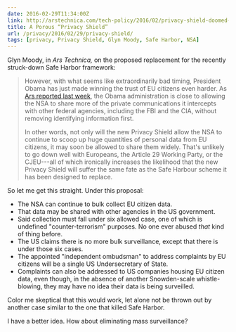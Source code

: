 ```yaml
--- 
date: 2016-02-29T11:34:00Z
link: http://arstechnica.com/tech-policy/2016/02/privacy-shield-doomed-from-get-go-nsa-bulk-surveillance-waved-through/
title: A Porous “Privacy Shield”
url: /privacy/2016/02/29/privacy-shield/
tags: [privacy, Privacy Shield, Glyn Moody, Safe Harbor, NSA]
---
```


Glyn Moody, in *Ars Technica,* on the proposed replacement for the recently
struck-down Safe Harbor framework:

> However, with what seems like extraordinarily bad timing, President Obama 
> has just made winning the trust of EU citizens even harder. As
> [Ars reported last week], the Obama administration is close to allowing the
> NSA to share more of the private communications it intercepts with other
> federal agencies, including the FBI and the CIA, without removing
> identifying information first.
>
> In other words, not only will the new Privacy Shield allow the NSA to
> continue to scoop up huge quantities of personal data from EU citizens, it
> may soon be allowed to share them widely. That's unlikely to go down well
> with Europeans, the Article 29 Working Party, or the CJEU---all of which
> ironically increases the likelihood that the new Privacy Shield will suffer
> the same fate as the Safe Harbour scheme it has been designed to replace.

So let me get this straight. Under this proposal:

* The NSA can continue to bulk collect EU citizen data.
* That data may be shared with other agencies in the US government.
* Said collection must fall under six allowed case, one of which is
  undefined "counter-terrorism" purposes. No one ever abused *that* kind of
  thing before.
* The US claims there is no more bulk surveillance, except that there is under those six cases.
* The appointed "independent ombudsman" to address complaints by EU citizens will be a single US Undersecretary of State.
* Complaints can also be addressed to US companies housing EU citizen data, even though, in the absence of another Snowden-scale whistle-blowing, they may have no idea their data is being surveilled.

Color me skeptical that this would work, let alone not be thrown out by another case similar to the one that killed Safe Harbor.

I have a better idea. How about eliminating mass surveillance?

[Ars reported last week]: http://arstechnica.com/tech-policy/2016/02/obama-administration-closing-in-on-rules-to-let-nsa-share-more-freely-with-fbi-cia/ "Obama administration closing in on rules to let NSA share more freely with FBI, CIA"
